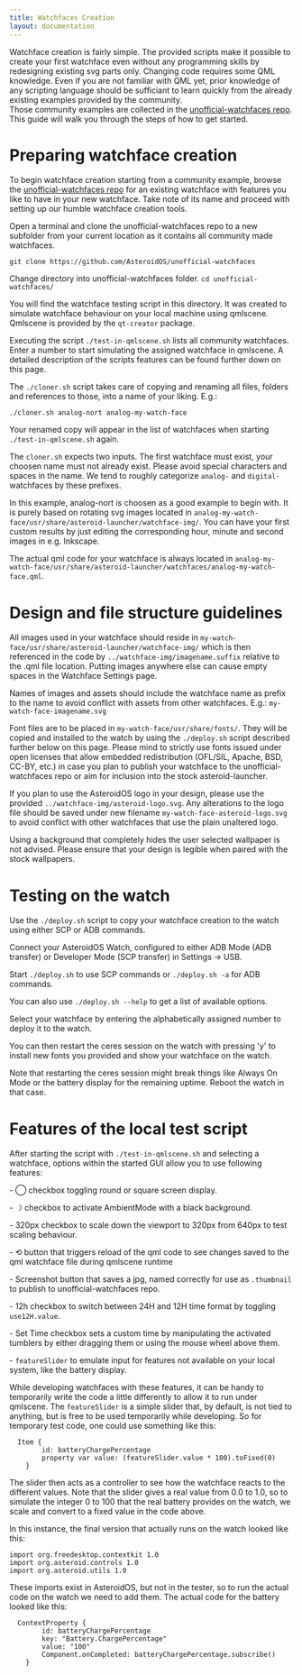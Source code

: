 ```yaml
---
title: Watchfaces Creation
layout: documentation
---
```


<p>Watchface creation is fairly simple. The provided scripts make it possible to create your first watchface even without any programming skills by redesigning existing svg parts only. Changing code requires some QML knowledge. Even if you are not familiar with QML yet, prior knowledge of any scripting language should be sufficiant to learn quickly from the already existing examples provided by the community.<br>Those community examples are collected in the <a href="https://github.com/AsteroidOS/unofficial-watchfaces">unofficial-watchfaces repo</a>. This guide will walk you through the steps of how to get started.</p>
<div class="page-header">
  <h1 id="preparingwfcrea">Preparing watchface creation</h1>
</div>
<div>
  <p>To begin watchface creation starting from a community example, browse the <a href="https://github.com/AsteroidOS/unofficial-watchfaces">unofficial-watchfaces repo</a> for an existing watchface with features you like to have in your new watchface. Take note of its name and proceed with setting up our humble watchface creation tools.</p>
  <p>Open a terminal and clone the unofficial-watchfaces repo to a new subfolder from your current location as it contains all community made watchfaces.</p>
  <p><code>git clone https://github.com/AsteroidOS/unofficial-watchfaces</code></p>
  <p>Change directory into unofficial-watchfaces folder. <code>cd unofficial-watchfaces/</code></p>
  <p>You will find the watchface testing script in this directory. It was created to simulate watchface behaviour on your local machine using qmlscene. Qmlscene is provided by the <code>qt-creator</code> package.</p>
  <p>Executing the script <code>./test-in-qmlscene.sh</code> lists all community watchfaces. Enter a number to start simulating the assigned watchface in qmlscene. A detailed description of the scripts features can be found further down on this page.</p>
</div>
<div>
  <p>The <code>./cloner.sh</code> script takes care of copying and renaming all files, folders and references to those, into a name of your liking. E.g.:</p>
  <p><code>./cloner.sh analog-nort analog-my-watch-face</code></p>
  <p>Your renamed copy will appear in the list of watchfaces when starting <code>./test-in-qmlscene.sh</code> again.</p>
  <p>The <code>cloner.sh</code> expects two inputs. The first watchface must exist, your choosen name must not already exist. Please avoid special characters and spaces in the name. We tend to roughly categorize <code>analog-</code> and <code>digital-</code> watchfaces by these prefixes.</p>
  <p>In this example, analog-nort is choosen as a good example to begin with. It is purely based on rotating svg images located in <code>analog-my-watch-face/usr/share/asteroid-launcher/watchface-img/</code>. You can have your first custom results by just editing the corresponding hour, minute and second images in e.g. Inkscape.</p>
  <p>The actual qml code for your watchface is always located in <code>analog-my-watch-face/usr/share/asteroid-launcher/watchfaces/analog-my-watch-face.qml</code>.
</div>
<div class="page-header">
  <h1 id="guidlines">Design and file structure guidelines</h1>
</div>
<div>
  <p>All images used in your watchface should reside in <code>my-watch-face/usr/share/asteroid-launcher/watchface-img/</code> which is then referenced in the code by <code>../watchface-img/imagename.suffix</code> relative to the .qml file location. Putting images anywhere else can cause empty spaces in the Watchface Settings page.</p>
  <p>Names of images and assets should include the watchface name as prefix to the name to avoid conflict with assets from other watchfaces. E.g.: <code>my-watch-face-imagename.svg</code></p>
  <p>Font files are to be placed in <code>my-watch-face/usr/share/fonts/</code>. They will be copied and installed to the watch by using the <code>./deploy.sh</code> script described further below on this page. Please mind to strictly use fonts issued under open licenses that allow embedded redistribution (OFL/SIL, Apache, BSD, CC-BY, etc.) in case you plan to publish your watchface to the unofficial-watchfaces repo or aim for inclusion into the stock asteroid-launcher.
  <p>If you plan to use the AsteroidOS logo in your design, please use the provided <code>../watchface-img/asteroid-logo.svg</code>. Any alterations to the logo file should be saved under new filename <code>my-watch-face-asteroid-logo.svg</code> to avoid conflict with other watchfaces that use the plain unaltered logo.</p>
  <p>Using a background that completely hides the user selected wallpaper is not advised. Please ensure that your design is legible when paired with the stock wallpapers.</p>
</div>
<div class="page-header">
  <h1 id="testingwfwatch">Testing on the watch</h1>
</div>
<div>
  <p>Use the <code>./deploy.sh</code> script to copy your watchface creation to the watch using either SCP or ADB commands.</p>
  <p>Connect your AsteroidOS Watch, configured to either ADB Mode (ADB transfer) or Developer Mode (SCP transfer) in Settings -> USB.</p>
  <p>Start <code>./deploy.sh</code> to use SCP commands or <code>./deploy.sh -a</code> for ADB commands.</p>
  <p>You can also use <code>./deploy.sh --help</code> to get a list of available options.</p>
  <p>Select your watchface by entering the alphabetically assigned number to deploy it to the watch.</p>
  <p>You can then restart the ceres session on the watch with pressing 'y' to install new fonts you provided and show your watchface on the watch.</p>
  <p>Note that restarting the ceres session might break things like Always On Mode or the battery display for the remaining uptime. Reboot the watch in that case.</p>
</div>
<div class="page-header">
  <h1 id="scriptfeatures">Features of the local test script</h1>
</div>
<div>
  <p>After starting the script with <code>./test-in-qmlscene.sh</code> and selecting a watchface, options within the started GUI allow you to use following features:</p>
  <p> - &#9711; checkbox toggling round or square screen display.</p>
  <p> - &#9789; checkbox to activate AmbientMode with a black background.</p>
  <p> - 320px checkbox to scale down the viewport to 320px from 640px to test scaling behaviour.</p>
  <p> - &#10226; button that triggers reload of the qml code to see changes saved to the qml watchface file during qmlscene runtime</p>  
  <p> - Screenshot button that saves a jpg, named correctly for use as <code>.thumbnail</code> to publish to unofficial-watchfaces repo.</p>
  <p> - 12h checkbox to switch between 24H and 12H time format by toggling <code>use12H.value</code>.</p>
  <p> - Set Time checkbox sets a custom time by manipulating the activated tumblers by either dragging them or using the mouse wheel above them.</p>
  <p> - <code>featureSlider</code> to emulate input for features not available on your local system, like the battery display.</p>
</div>
<div>
  <p>While developing watchfaces with these features, it can be handy to temporarily write the code a little differently to allow it to run under qmlscene. The <code>featureSlider</code> is a simple slider that, by default, is not tied to anything, but is free to be used temporarily while developing.  So for temporary test code, one could use something like this:</p>
  <pre lang=""><code>  Item {
        id: batteryChargePercentage
        property var value: (featureSlider.value * 100).toFixed(0)
    }</code></pre>
  <p>The slider then acts as a controller to see how the watchface reacts to the different values.  Note that the slider gives a real value from 0.0 to 1.0, so to simulate the integer 0 to 100 that the real battery provides on the watch, we scale and convert to a fixed value in the code above.</p>  
  <p>In this instance, the final version that actually runs on the watch looked like this:</p>
  <pre lang=""><code>import org.freedesktop.contextkit 1.0
import org.asteroid.controls 1.0
import org.asteroid.utils 1.0</code></pre>
  <p>These imports exist in AsteroidOS, but not in the tester, so to run the actual code on the watch we need to add them.  The actual code for the battery looked like this:</p>
  <pre lang=""><code>  ContextProperty {
        id: batteryChargePercentage
        key: "Battery.ChargePercentage"
        value: "100"
        Component.onCompleted: batteryChargePercentage.subscribe()
    }</code></pre>
</div>

